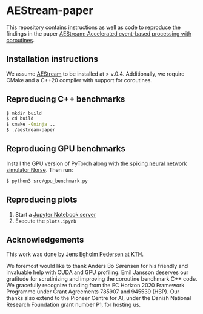 # AEStream-paper

This repository contains instructions as well as code to reproduce the findings in the paper [AEStream: Accelerated event-based processing with coroutines](https://arxiv.org/abs/2212.10719).

## Installation instructions

We assume [AEStream](https://github.com/norse/aestream) to be installed at > v.0.4.
Additionally, we require CMake and a C++20 compiler with support for coroutines.

## Reproducing C++ benchmarks

```bash
$ mkdir build
$ cd build
$ cmake -Gninja ..
$ ./aestream-paper
```

## Reproducing GPU benchmarks
Install the GPU version of PyTorch along with  [the spiking neural network simulator Norse](https://github.com/norse/norse).
Then run:

```bash
$ python3 src/gpu_benchmark.py
```

## Reproducing plots

1. Start a [Jupyter Notebook server](https://jupyter.org/)
2. Execute the `plots.ipynb`

## Acknowledgements

This work was done by [Jens Egholm Pedersen](https://jepedersen.dk) at [KTH](https://kth.se).

We foremost would like to thank Anders Bo Sørensen for his friendly and invaluable help with CUDA and GPU profiling. Emil Jansson deserves our gratitude for scrutinizing and improving the coroutine benchmark C++ code. We gracefully recognize funding from the EC Horizon 2020 Framework Programme under Grant Agreements 785907 and 945539 (HBP). Our thanks also extend to the Pioneer Centre for AI, under the Danish National Research Foundation grant number P1, for hosting us. 